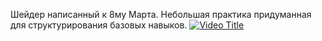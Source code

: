 Шейдер написанный к 8му Марта. Небольшая практика придуманная для структурирования базовых навыков.
[![Video Title]()](https://youtu.be/Tx31R0u86ZA)
